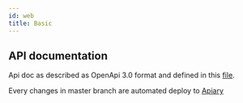 ```yaml
---
id: web
title: Basic
---
```


## API documentation

Api doc as described as OpenApi 3.0 format and defined in this [file](https://raw.githubusercontent.com/wspieramprzyrode/app/master/oas3.yaml).

Every changes in master branch are automated deploy to [Apiary](https://wspieramprzyrode.docs.apiary.io/)
